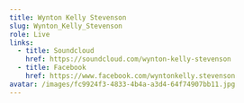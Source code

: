 ```yaml
---
title: Wynton Kelly Stevenson
slug: Wynton_Kelly_Stevenson
role: Live
links:
  - title: Soundcloud
    href: https://soundcloud.com/wynton-kelly-stevenson
  - title: Facebook
    href: https://www.facebook.com/wyntonkelly.stevenson
avatar: /images/fc9924f3-4833-4b4a-a3d4-64f74907bb11.jpg
---
```

